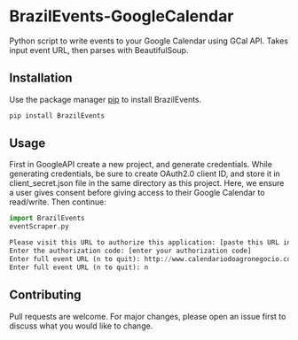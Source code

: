 # BrazilEvents-GoogleCalendar
Python script to write events to your Google Calendar using GCal API. Takes input event URL, then parses with BeautifulSoup.


## Installation

Use the package manager [pip](https://pip.pypa.io/en/stable/) to install BrazilEvents.

```bash
pip install BrazilEvents
```

## Usage
 First in GoogleAPI create a new project, and generate credentials. While generating credentials, be sure to create OAuth2.0 client ID, and store it in client_secret.json file in the same directory as this project. Here, we ensure a user gives consent before giving access to their Google Calendar to read/write. Then continue: 

```python
import BrazilEvents
eventScraper.py

Please visit this URL to authorize this application: [paste this URL into a web browser]
Enter the authorization code: [enter your authorization code]
Enter full event URL (n to quit): http://www.calendariodoagronegocio.com.br/Evento/visualizar/portugues/3226
Enter full event URL (n to quit): n

```

## Contributing
Pull requests are welcome. For major changes, please open an issue first to discuss what you would like to change.

